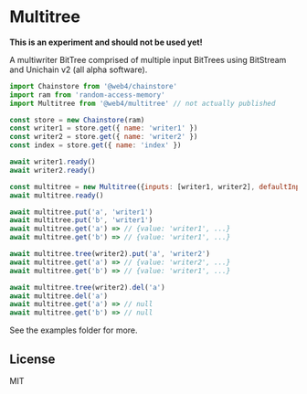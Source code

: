 # Multitree

**This is an experiment and should not be used yet!**

A multiwriter BitTree comprised of multiple input BitTrees using BitStream and Unichain v2 (all alpha software).

```js
import Chainstore from '@web4/chainstore'
import ram from 'random-access-memory'
import Multitree from '@web4/multitree' // not actually published

const store = new Chainstore(ram)
const writer1 = store.get({ name: 'writer1' })
const writer2 = store.get({ name: 'writer2' })
const index = store.get({ name: 'index' })

await writer1.ready()
await writer2.ready()

const multitree = new Multitree({inputs: [writer1, writer2], defaultInput: writer1, indexes: index})
await multitree.ready()

await multitree.put('a', 'writer1')
await multitree.put('b', 'writer1')
await multitree.get('a') => // {value: 'writer1', ...}
await multitree.get('b') => // {value: 'writer1', ...}

await multitree.tree(writer2).put('a', 'writer2')
await multitree.get('a') => // {value: 'writer2', ...}
await multitree.get('b') => // {value: 'writer1', ...}

await multitree.tree(writer2).del('a')
await multitree.del('a')
await multitree.get('a') => // null
await multitree.get('b') => // null
```

See the examples folder for more.

## License

MIT